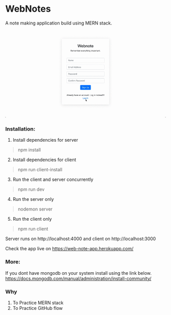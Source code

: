 # WebNotes
A note making application build using MERN stack.

![Demo](client/public/WebnoteDemo.gif)

### Installation:

1. Install dependencies for server
> npm install

2. Install dependencies for client
> npm run client-install

3. Run the client and server concurrently
> npm run dev

4. Run the server only
> nodemon server

5. Run the client only 
> npm run client

Server runs on http://localhost:4000 and client on http://localhost:3000

Check the app live on https://web-note-app.herokuapp.com/

### More:

If you dont have mongodb on your system install using the link below.
https://docs.mongodb.com/manual/administration/install-community/

### Why

1. To Practice MERN stack
2. To Practice GitHub flow

